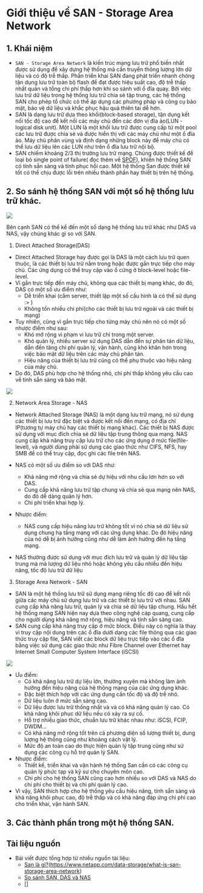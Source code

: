 # Giới thiệu về SAN - Storage Area Network

## 1. Khái niệm
- `SAN - Storage Area Network` là kiến trúc mạng lưu trữ phổ biến nhất được sử dụng để xây dựng hệ thống mà cần truyền thông lượng lớn dữ liệu và có độ trễ thấp. Phần triển khai SAN đang phát triển nhanh chóng tận dụng lưu trữ toàn bộ flash để đạt được hiệu suất cao, độ trễ thấp nhất quán và tổng chi phí thấp hơn khi so sánh với ổ đĩa quay. Bởi việc lưu trữ dữ liệu trong hệ thống lưu trữ chia sẻ tập trung, các hệ thống SAN cho phép tổ chức có thể áp dụng các phương pháp và công cụ bảo mật, bảo vệ dữ liệu và khắc phục hậu quả thiên tai dễ hơn.
- SAN là dạng lưu trữ dựa theo khối(block-based storage), tận dụng kết nối tốc độ cao để kết nối các máy chủ đến các đơn vị đĩa ảo(LUN - logical disk unit). Một LUN là một khối lưu trữ được cung cấp từ một pool các lưu trữ được chia sẻ và được hiển thị với các máy chủ như một ổ đĩa ảo. Máy chủ phân vùng và định dạng những block này để máy chủ có thể lưu dữ liệu lên các LUN như trên ổ đĩa lưu trữ nội bộ.
- SAN chiếm khoảng 2/3 thị trường lưu trữ mạng. Chúng được thiết kế để loại bỏ single point of failure( đọc thêm về [SPOF](https://github.com/lamth/tailieu-HighAvailability/blob/master/Introduction-to-HighAvailability.md)), khiến hệ thống SAN có tính sẵn sàng và tính phục hồi cao. Một hệ thống San được thiết kế tốt có thể chịu được lỗi trên nhiều thành phần hay thiết bị trên hệ thống.


## 2. So sánh hệ thống SAN với một số hệ thống lưu trữ khác.

![](https://i.imgur.com/sjCpxjd.png)

Bên cạnh SAN có thể kể đến một số dạng hệ thống lưu trữ khác như DAS và NAS, vậy chúng khác gì so với SAN.

1. Direct Attached Storage(DAS)
- Direct Attached Storage hay được gọi là DAS là một cách lưu trữ quen thuộc, là các thiết bị lưu trữ nằm trong hoặc được gắn trực tiếp cho máy chủ. Các ứng dụng có thể truy cập vào ổ cứng ở block-level hoặc file-level.
- Vì gắn trực tiếp đến máy chủ, không qua các thiết bị mạng khác, do đó, DAS có một số ưu điểm như:
  - Dễ triển khai (cắm server, thiết lập một số cấu hình là có thể sử dụng :> )
  - Không tốn nhiều chi phí(cho các thiết bị lưu trữ ngoài và các thiết bị mạng)
- Tuy nhiên, cũng vì gắn trực tiếp cho từng máy chủ nên nó có một số nhược điểm như sau:
  - Khó mở rộng vì phạm vi lưu trữ chỉ trong một server.
  - Khó quản lý, nhiều server sử dụng DAS dẫn đến sự phân tán dữ liệu, dẫn đến tăng chi phí quản lý, vận hành, cũng khó khăn hơn trong việc bảo mật dữ liệu trên các máy chủ phân tán.
  - Hiệu năng của thiết bị lưu trữ cũng có thể phụ thuộc vào hiệu năng của máy chủ.
- Do đó, DAS phù hợp cho hệ thống nhỏ, chi phí thấp không yêu cầu cao về tính sẵn sàng và bảo mật.

![](https://i.imgur.com/WqvOQde.png)

2. Network Area Storage - NAS

- Network Attached Storage (NAS) là một dạng lưu trữ mạng, nó sử dụng các thiết bị lưu trữ đặc biệt và được kết nối đến mạng, có địa chỉ IP(tương tự máy chủ hay các thiết bị mạng khác). Các thiết bị NAS được sử dụng với mục đích chia sẻ dữ liệu tập trung thông qua mạng. NAS cung cấp khả năng truy cập lưu trữ cho các ứng dụng ở mức file(file-level), và người dùng phải sử dụng các giao thức như CIFS, NFS, hay SMB để có thể truy cập, đọc ghi các file trên NAS.

- NAS có một số ưu điểm so với DAS như:
  - Khả năng mở rộng và chia sẻ dự hiệu với nhu cầu lơn hơn so với DAS.
  - Cung cấp khả năng lưu trữ tập chung và chia sẻ qua mạng nên NAS, do đó dễ dàng quản lý hơn.
  - Chi phí triển khai hợp lý.

- Nhược điểm: 
  - NAS cung cấp hiệu năng lưu trữ không tốt vì nó chia sẻ dữ liệu sử dụng chung hạ tầng mạng với các ứng dụng khác. Do đó hiệu năng của nó dễ bị ảnh hưởng cũng như dễ làm ảnh hưởng đến hạ tầng mạng.

- NAS thường được sử dụng với mục đích lưu trữ và quản lý dữ liệu tập trung mà mà lượng dữ liệu nhỏ hoặc không yêu cầu nhiều đến hiệu năng, tốc độ lưu trữ dữ liệu

3. Storage Area Network - SAN

- SAN là một hệ thống lưu trữ sử dụng mạng riêng tốc độ cao để kết nối giữa các máy chủ sử dụng lưu trữ và các thiết bị lưu trữ với nhau. SAN cung cấp khả năng lưu trữ, quản lý và chia sẻ dữ liệu tập chung. Hầu hết hệ thống mạng SAN hiện nay dựa theo công nghệ cáp quang, cung cấp cho người dùng khả năng mở rộng, hiệu năng và tính sẵn sàng cao.
- SAN cung cấp khả năng truy cập ở mức block. Điều này có nghĩa là thay vì truy cập nội dung trên các ổ đĩa dưới dạng các file thông qua các giao thức truy cập file, SAN viết các block dữ liệu trực tiếp vào các ổ đĩa bằng việc sử dụng các giao thức như Fibre Channel over Ethernet hay Internet Small Computer System Interface (iSCSI)

![](https://i.imgur.com/IY9Yu2r.png)


- Ưu điểm:
  - Có khả năng lưu trữ dự liệu lớn, thường xuyên mà không làm ảnh hưởng đến hiệu năng của hệ thông mạng của các ứng dụng khác.
  - Đặc biệt thích hợp với các ứng dụng cần tốc độ và độ trễ nhỏ.
  - Dữ liệu luôn ở mức sẵn sàng cao.
  - Dữ liệu được lưu trữ thống nhất và và có khả năng quản lý cao. Có khả năng khôi phục dữ liệu nếu có xảy ra sự cố.
  - Hỗ trợ nhiều giao thức, chuẩn lưu trữ khác nhau như: iSCSI, FCIP, DWDM…
  - Có khả năng mở rộng tốt trên cả phương diện số lượng thiết bị, dung lượng hệ thống cũng như khoảng cách vật lý.
  - Mức độ an toàn cao do thực hiện quản lý tập trung cũng như sử dụng các công cụ hỗ trợ quản lý SAN.
- Nhược điểm:
  - Thiết kế, triển khai và vận hành hệ thống San cần có các công cụ quản lý phức tạp và kỹ sư cho chuyên môn cao.
  - Chi phí cho hệ thống SAN cũng cao hơn nhiều so với DAS và NAS do chi phí cho thiết bị và chi phí quản lý cao.
- Vì vậy, SAN thích hợp cho hệ thống yêu cầu hiệu năng, tính sẵn sàng và khả năng khôi phục cao, độ trễ thấp và có khả năng đáp ứng chi phí cao cho triển khai, vận hành SAN.



## 3. Các thành phần trong một hệ thống SAN.













## Tài liệu nguồn
- Bài viết được tổng hợp từ nhiều nguồn tài liệu:
  - [San là gì?](https://www.netapp.com/data-storage/what-is-san-storage-area-network/)(https://www.netapp.com/data-storage/what-is-san-storage-area-network)
  - [So sánh SAN, DAS và NAS](http://vinahost.info/phan-biet-das-nas-va-san)
  - []
